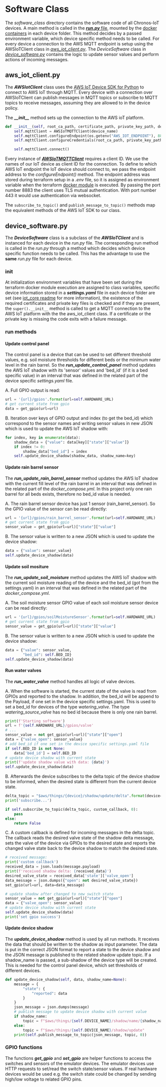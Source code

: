 # Software Class
The _software_class_ directory contains the software code of all Chronos-IoT devices. A main method is called in the
[___run.py___ file](../run.py), mounted by the [docker containers](../../chronos_infrastructure/docker/README.md) in 
each device folder. This method decides by a passed environment variable, which device specific method needs to be 
called. 
For every device a connection to the AWS MQTT endpoint is setup using the
AWSIoTClient class in [_aws_iot_client.py_](aws_iot_client.py). The _DeviceSoftware_ class in 
[_device_software.py_](device_software.py) contains the logic to update sensor values and perform actions of incoming 
messages.

## aws_iot_client.py
The ___AWSIotClient___ class uses the [AWS IoT Device SDK for Python](https://github.com/aws/aws-iot-device-sdk-python) to 
connect to AWS IoT through MQTT. Every device with a connection over AWSIoTClient can publish messages in MQTT topics or
subscribe to MQTT topics to receive messages, assuming they are allowed to in the device policy.

The ***\_\_init__*** method sets up the connection to the AWS ioT platform.

```python
def __init__(self, root_ca_path, certificate_path, private_key_path, device_name):
    self.mqttClient = AWSIoTMQTTClient(device_name)
    self.mqttClient.configureEndpoint(os.getenv("AWS_IOT_ENDPOINT"), 8883)
    self.mqttClient.configureCredentials(root_ca_path, private_key_path, certificate_path)

    self.mqttClient.connect()
```

Every instance of [___AWSIoTMQTTClient___](https://github.com/aws/aws-iot-device-sdk-python/blob/master/AWSIoTPythonSDK/MQTTLib.py#L35)
requires a client ID. We use the names of our IoT device as client ID for the connection. To define to which AWS IoT
endpoint the IoT device should connect to, we pass the endpoint address to the _configureEndpoint()_ method. The 
endpoint address was stored during terraform setup in a _.env_ file, so it is assigned as environment variable when
the terraform [docker module](../../chronos_infrastructure/docker) is executed. By passing the port number 8883 the 
client uses TLS mutual authentication. With port number 443 it would use authentication via websocket.

The `subscribe_to_topic()` and `publish_message_to_topic()` methods map the equivalent methods of the AWS IoT SDK to
our class.

## device_software.py
The ___DeviceSoftware___ class is a subclass of the ___AWSIoTClient___ and is instanced for each device in the _run.py_
file. The corresponding run method is called in the _run.py_ through a method which decides which device specific function
needs to be called. This has the advantage to use the __same__ _run.py_ file for each device.  

### init
At initialization environment variables that have been set during the terraform docker module execution are assigned to 
class variables, specific device information stored in a ___settings.yaml___ file in each device folder are set (see 
[iot_core readme](../README.md) for more information), the existence of the required certificates and private key files 
is checked and if they are present,  the `super().__init__` method is called to get a MQTT connection to the AWS IoT 
platform with the the aws_iot_client  class. If a certificate or the private key is missing the code exits with a 
failure message.

### run methods
#### Update control panel
The control panel is a device that can be used to set different threshold values, e.g. soil moisture thresholds for
different beds or the minimum water level in the rain barrel.
So the ___run_update_control_panel___  method updates the AWS IoT shadow with its 'sensor' values and 'bed_id' (if it 
is a bed specific value) in an interval that was defined in the related part of the device specific _settings.yaml_ file.

A. Full GPIO output is read:
```python
url = '{url}/gpios'.format(url=self.HARDWARE_URL)
# get current state from gpio
data = get_gpio(url=url)
```

B. Iteration over keys of GPIO output and index (to get the bed_id) which correspond to the sensor names and writing 
sensor values in new JSON which is used to update the AWS IoT shadow with:
```python
for index, key in enumerate(data):
    shadow_data = {"value": data[key]["state"]["value"]}
    if index != 0:
        shadow_data["bed_id"] = index
    self.update_device_shadow(shadow_data, shadow_name=key)
```

#### Update rain barrel sensor
The ___run_update_rain_barrel_sensor___ method updates the AWS IoT shadow with the current fill level of the rain barrel
in an interval that was defined in the related part of the _docker_compose.yml_. In this project only one rain barrel for
all beds exists, therefore no bed_id value is needed.

A. The rain barrel sensor device has just 1 sensor (rain_barrel_sensor). So the GPIO value of the sensor can be read
directly:
```python
url = '{url}/gpios/rain_barrel_sensor'.format(url=self.HARDWARE_URL)
# get current state from gpio
sensor_value = get_gpio(url=url)["state"]["value"]
``` 

B. The sensor value is written to a new JSON which is used to update the device shadow:
```python
data = {"value": sensor_value}
self.update_device_shadow(data)
```

#### Update soil mositure
The ___run_update_soil_moisture___ method updates the AWS IoT shadow with the current soil moisture reading of the device
and the bed_id (got from the settings.yaml) in an interval that was defined in the related part of the 
_docker_compose.yml_.

A. The soil moisture sensor GPIO value of each soil moisture sensor device can be read directly:
```python
url = '{url}/gpios/soilMoistureSensor'.format(url=self.HARDWARE_URL)
# get current state from gpio
sensor_value = get_gpio(url=url)["state"]["value"]
```

B. The sensor value is written to a new JSON which is used to update the device shadow:
```python
data = {"value": sensor_value,
        "bed_id": self.BED_ID}
self.update_device_shadow(data)
```

#### Run water valves
The ___run_water_valve___ method handles all logic of valve devices.

A. When the software is started, the current state of the valve is read from GPIOs and reported to the shadow. In 
addition, the bed_id will be append to the Payload, if one set in the device specific settings.yaml. This is used to 
set a bed_id for devices of the type _watering_valve_. The type _watering_source_valve_ has no bed id because there is 
only one rain barrel.  
```python
print(f'Starting software')
url = f'{self.HARDWARE_URL}/gpios/valve'
# ...
sensor_value = not get_gpio(url=url)["state"]["open"]
data = {"valve_open": sensor_value}
# add bed_id if one set in the device specific settings.yaml file
if self.BED_ID is not None:
    data['bed_id'] = self.BED_ID
# update device shadow with current state
print(f'update shadow value with data: {data}')
self.update_device_shadow(data)
```
B. Afterwards the device subscribes to the delta topic of the device shadow to be informed, when the desired state is
different from the current device state.
```python
delta_topic = "$aws/things/{device}/shadow/update/delta".format(device=self.DEVICE_NAME)
print('subscribe...')

if self.subscribe_to_topic(delta_topic, custom_callback, 0):
    pass
else:
    return False
```
C. A custom callback is defined for incoming messages in the delta topic. The callback reads the desired valve state
of the shadow delta message, sets the valve of the device via GPIOs to the desired state and reports the changed valve
state back to the device shadow to match the desired state.
```python
# received message:
print('custom callback')
received_data = json.loads(message.payload)
print(f'received shadow delta: {received_data}')
desired_valve_state = received_data['state']['valve_open']
data_message = json.dumps({"open": not desired_valve_state})
set_gpio(url=url, data=data_message)

# update shadow after changed to new switch state
sensor_value = not get_gpio(url=url)["state"]["open"]
data = {"valve_open": sensor_value}
# update device shadow with current state
self.update_device_shadow(data)
print('set gpio success')
```

#### Update device shadow
The ___update_device_shadow___ method is used by all run methods. It receives the data that should be written to the
shadow as input parameter. The data is put in the correct JSON format to report a state to the device shadow and the 
JSON message is published to the related shadow update topic. If a shadow_name is passed, a sub-shadow of the device type
will be created. This is needed for the control panel device, which set thresholds of different devices.
```python
def update_device_shadow(self, data, shadow_name=None):
    message = {
        "state": {
            "reported": data
        }
    }
    json_message = json.dumps(message)
    # publish message to update device shadow with current value
    if shadow_name:
        topic = f"$aws/things/{self.DEVICE_NAME}/shadow/name/{shadow_name}/update"
    else:
        topic = f"$aws/things/{self.DEVICE_NAME}/shadow/update"
    print(self.publish_message_to_topic(json_message, topic, 0))
```

### GPIO functions
The functions ___get_gpio___ and ___set_gpio___ are helper functions to access the switches and sensors of the emulator
devices. The emulator devices use HTTP requests to set/read the switch state/sensor values. If real hardware devices would
be used e.g. the switch state could be changed by sending high/low voltage to related GPIO pins.